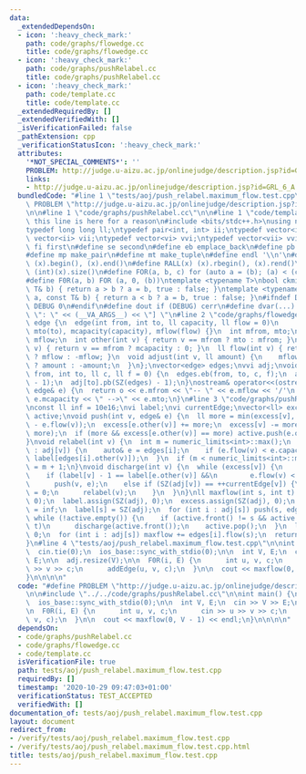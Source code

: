 ```yaml
---
data:
  _extendedDependsOn:
  - icon: ':heavy_check_mark:'
    path: code/graphs/flowedge.cc
    title: code/graphs/flowedge.cc
  - icon: ':heavy_check_mark:'
    path: code/graphs/pushRelabel.cc
    title: code/graphs/pushRelabel.cc
  - icon: ':heavy_check_mark:'
    path: code/template.cc
    title: code/template.cc
  _extendedRequiredBy: []
  _extendedVerifiedWith: []
  _isVerificationFailed: false
  _pathExtension: cpp
  _verificationStatusIcon: ':heavy_check_mark:'
  attributes:
    '*NOT_SPECIAL_COMMENTS*': ''
    PROBLEM: http://judge.u-aizu.ac.jp/onlinejudge/description.jsp?id=GRL_6_A
    links:
    - http://judge.u-aizu.ac.jp/onlinejudge/description.jsp?id=GRL_6_A
  bundledCode: "#line 1 \"tests/aoj/push_relabel.maximum_flow.test.cpp\"\n#define\
    \ PROBLEM \"http://judge.u-aizu.ac.jp/onlinejudge/description.jsp?id=GRL_6_A\"\
    \n\n#line 1 \"code/graphs/pushRelabel.cc\"\n\n#line 1 \"code/template.cc\"\n//\
    \ this line is here for a reason\n#include <bits/stdc++.h>\nusing namespace std;\n\
    typedef long long ll;\ntypedef pair<int, int> ii;\ntypedef vector<int> vi;\ntypedef\
    \ vector<ii> vii;\ntypedef vector<vi> vvi;\ntypedef vector<vii> vvii;\n#define\
    \ fi first\n#define se second\n#define eb emplace_back\n#define pb push_back\n\
    #define mp make_pair\n#define mt make_tuple\n#define endl '\\n'\n#define ALL(x)\
    \ (x).begin(), (x).end()\n#define RALL(x) (x).rbegin(), (x).rend()\n#define SZ(x)\
    \ (int)(x).size()\n#define FOR(a, b, c) for (auto a = (b); (a) < (c); ++(a))\n\
    #define F0R(a, b) FOR (a, 0, (b))\ntemplate <typename T>\nbool ckmin(T& a, const\
    \ T& b) { return a > b ? a = b, true : false; }\ntemplate <typename T>\nbool ckmax(T&\
    \ a, const T& b) { return a < b ? a = b, true : false; }\n#ifndef DEBUG\n#define\
    \ DEBUG 0\n#endif\n#define dout if (DEBUG) cerr\n#define dvar(...) \" [\" << #__VA_ARGS__\
    \ \": \" << (__VA_ARGS__) << \"] \"\n#line 2 \"code/graphs/flowedge.cc\"\nstruct\
    \ edge {\n  edge(int from, int to, ll capacity, ll flow = 0)\n      : mfrom(from),\
    \ mto(to), mcapacity(capacity), mflow(flow) {}\n  int mfrom, mto;\n  ll mcapacity,\
    \ mflow;\n  int other(int v) { return v == mfrom ? mto : mfrom; }\n  ll capacity(int\
    \ v) { return v == mfrom ? mcapacity : 0; }\n  ll flow(int v) { return v == mfrom\
    \ ? mflow : -mflow; }\n  void adjust(int v, ll amount) {\n    mflow += v == mfrom\
    \ ? amount : -amount;\n  }\n};\nvector<edge> edges;\nvvi adj;\nvoid addEdge(int\
    \ from, int to, ll c, ll f = 0) {\n  edges.eb(from, to, c, f);\n  adj[from].pb(SZ(edges)\
    \ - 1);\n  adj[to].pb(SZ(edges) - 1);\n}\nostream& operator<<(ostream& o, const\
    \ edge& e) {\n  return o << e.mfrom << \"-- \" << e.mflow << '/'\n           <<\
    \ e.mcapacity << \" -->\" << e.mto;\n}\n#line 3 \"code/graphs/pushRelabel.cc\"\
    \nconst ll inf = 10e16;\nvi label;\nvi currentEdge;\nvector<ll> excess;\nqueue<int>\
    \ active;\nvoid push(int v, edge& e) {\n  ll more = min(excess[v], e.capacity(v)\
    \ - e.flow(v));\n  excess[e.other(v)] += more;\n  excess[v] -= more;\n  e.adjust(v,\
    \ more);\n  if (more && excess[e.other(v)] == more) active.push(e.other(v));\n\
    }\nvoid relabel(int v) {\n  int m = numeric_limits<int>::max();\n  for (int i\
    \ : adj[v]) {\n    auto& e = edges[i];\n    if (e.flow(v) < e.capacity(v)) ckmin(m,\
    \ label[edges[i].other(v)]);\n  }\n  if (m < numeric_limits<int>::max()) label[v]\
    \ = m + 1;\n}\nvoid discharge(int v) {\n  while (excess[v]) {\n    auto& e = edges[adj[v][currentEdge[v]]];\n\
    \    if (label[v] - 1 == label[e.other(v)] &&\n        e.flow(v) < e.capacity(v))\n\
    \      push(v, e);\n    else if (SZ(adj[v]) == ++currentEdge[v]) {\n      currentEdge[v]\
    \ = 0;\n      relabel(v);\n    }\n  }\n}\nll maxflow(int s, int t) {\n  currentEdge.assign(SZ(adj),\
    \ 0);\n  label.assign(SZ(adj), 0);\n  excess.assign(SZ(adj), 0);\n  excess[s]\
    \ = inf;\n  label[s] = SZ(adj);\n  for (int i : adj[s]) push(s, edges[i]);\n \
    \ while (!active.empty()) {\n    if (active.front() != s && active.front() !=\
    \ t)\n      discharge(active.front());\n    active.pop();\n  }\n  ll maxflow =\
    \ 0;\n  for (int i : adj[s]) maxflow += edges[i].flow(s);\n  return maxflow;\n\
    }\n#line 4 \"tests/aoj/push_relabel.maximum_flow.test.cpp\"\n\nint main() {\n\
    \  cin.tie(0);\n  ios_base::sync_with_stdio(0);\n\n  int V, E;\n  cin >> V >>\
    \ E;\n\n  adj.resize(V);\n\n  F0R(i, E) {\n      int u, v, c;\n      cin >> u\
    \ >> v >> c;\n      addEdge(u, v, c);\n  }\n\n  cout << maxflow(0, V - 1) << endl;\n\
    }\n\n\n\n"
  code: "#define PROBLEM \"http://judge.u-aizu.ac.jp/onlinejudge/description.jsp?id=GRL_6_A\"\
    \n\n#include \"../../code/graphs/pushRelabel.cc\"\n\nint main() {\n  cin.tie(0);\n\
    \  ios_base::sync_with_stdio(0);\n\n  int V, E;\n  cin >> V >> E;\n\n  adj.resize(V);\n\
    \n  F0R(i, E) {\n      int u, v, c;\n      cin >> u >> v >> c;\n      addEdge(u,\
    \ v, c);\n  }\n\n  cout << maxflow(0, V - 1) << endl;\n}\n\n\n\n"
  dependsOn:
  - code/graphs/pushRelabel.cc
  - code/graphs/flowedge.cc
  - code/template.cc
  isVerificationFile: true
  path: tests/aoj/push_relabel.maximum_flow.test.cpp
  requiredBy: []
  timestamp: '2020-10-29 09:47:03+01:00'
  verificationStatus: TEST_ACCEPTED
  verifiedWith: []
documentation_of: tests/aoj/push_relabel.maximum_flow.test.cpp
layout: document
redirect_from:
- /verify/tests/aoj/push_relabel.maximum_flow.test.cpp
- /verify/tests/aoj/push_relabel.maximum_flow.test.cpp.html
title: tests/aoj/push_relabel.maximum_flow.test.cpp
---
```

